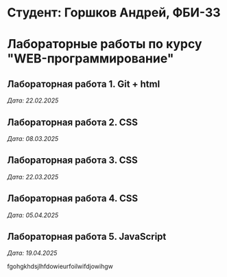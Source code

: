 # Студент: Горшков Андрей, ФБИ-33

# Лабораторные работы по курсу "WEB-программирование"

## Лабораторная работа 1. Git + html

*Дата: 22.02.2025*

## Лабораторная работа 2. СSS

*Дата: 08.03.2025*

## Лабораторная работа 3. CSS

*Дата: 22.03.2025*

## Лабораторная работа 4. CSS

*Дата: 05.04.2025*

## Лабораторная работа 5. JavaScript

*Дата: 19.04.2025*

fgohgkhdsjlhfdowieurfoilwifdjowihgw